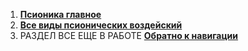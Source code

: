 
1. [**Псионика главное**](/Frontier_main/Psyonics/Psyonics-main.md)
2. [**Все виды псионических воздейский**](/Frontier_main/Psyonics/Psyonics-all.md)
3. РАЗДЕЛ ВСЕ ЕЩЕ В РАБОТЕ
[**Обратно к навигации**](/index.md)